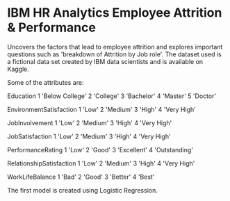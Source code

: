 # IBM HR Analytics Employee Attrition & Performance
Uncovers the factors that lead to employee attrition and explores important questions such as 'breakdown of Attrition by Job role'.
The dataset used is a fictional data set created by IBM data scientists and is available on Kaggle.

Some of the attributes are:

Education 1 'Below College' 2 'College' 3 'Bachelor' 4 'Master' 5 'Doctor'

EnvironmentSatisfaction 1 'Low' 2 'Medium' 3 'High' 4 'Very High'

JobInvolvement 
1 'Low' 2 'Medium' 3 'High' 4 'Very High'

JobSatisfaction 1 'Low' 2 'Medium' 3 'High' 4 'Very High'

PerformanceRating 
1 'Low' 2 'Good' 3 'Excellent' 4 'Outstanding'

RelationshipSatisfaction 
1 'Low' 2 'Medium' 3 'High' 4 'Very High'

WorkLifeBalance 1 'Bad' 2 'Good' 3 'Better' 4 'Best'

The first model is created using Logistic Regression.

